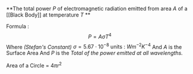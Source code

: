 **The total power $P$ of electromagnetic radiation emitted from area $A$ of a [[Black Body]] at temperature $T$ **

Formula :$$P=A\sigma T^4$$Where *(Stefan's Constant)* $\sigma =5.67\cdot10^{-8}\text{ units : }Wm^{-2}K^{-4}$
And $A$ is the Surface Area
And $P$ is the *Total of the power emitted at all wavelengths.*

Area of a Circle = $4\pi r^2$

